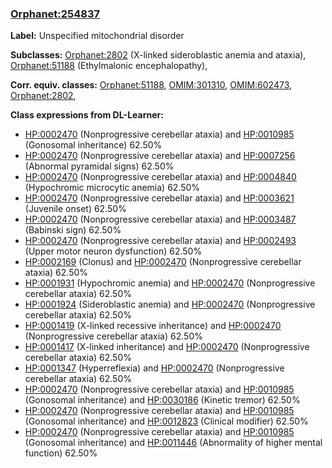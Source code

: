
### [Orphanet:254837](http://www.orpha.net/ORDO/Orphanet_254837)
**Label:** Unspecified mitochondrial disorder

**Subclasses:** [Orphanet:2802](http://www.orpha.net/ORDO/Orphanet_2802) (X-linked sideroblastic anemia and ataxia), [Orphanet:51188](http://www.orpha.net/ORDO/Orphanet_51188) (Ethylmalonic encephalopathy), 

**Corr. equiv. classes:** [Orphanet:51188](http://www.orpha.net/ORDO/Orphanet_51188), [OMIM:301310](http://purl.obolibrary.org/obo/OMIM_301310), [OMIM:602473](http://purl.obolibrary.org/obo/OMIM_602473), [Orphanet:2802](http://www.orpha.net/ORDO/Orphanet_2802), 

**Class expressions from DL-Learner:**

- [HP:0002470](http://purl.obolibrary.org/obo/HP_0002470) (Nonprogressive cerebellar ataxia) and [HP:0010985](http://purl.obolibrary.org/obo/HP_0010985) (Gonosomal inheritance) 62.50%
- [HP:0002470](http://purl.obolibrary.org/obo/HP_0002470) (Nonprogressive cerebellar ataxia) and [HP:0007256](http://purl.obolibrary.org/obo/HP_0007256) (Abnormal pyramidal signs) 62.50%
- [HP:0002470](http://purl.obolibrary.org/obo/HP_0002470) (Nonprogressive cerebellar ataxia) and [HP:0004840](http://purl.obolibrary.org/obo/HP_0004840) (Hypochromic microcytic anemia) 62.50%
- [HP:0002470](http://purl.obolibrary.org/obo/HP_0002470) (Nonprogressive cerebellar ataxia) and [HP:0003621](http://purl.obolibrary.org/obo/HP_0003621) (Juvenile onset) 62.50%
- [HP:0002470](http://purl.obolibrary.org/obo/HP_0002470) (Nonprogressive cerebellar ataxia) and [HP:0003487](http://purl.obolibrary.org/obo/HP_0003487) (Babinski sign) 62.50%
- [HP:0002470](http://purl.obolibrary.org/obo/HP_0002470) (Nonprogressive cerebellar ataxia) and [HP:0002493](http://purl.obolibrary.org/obo/HP_0002493) (Upper motor neuron dysfunction) 62.50%
- [HP:0002169](http://purl.obolibrary.org/obo/HP_0002169) (Clonus) and [HP:0002470](http://purl.obolibrary.org/obo/HP_0002470) (Nonprogressive cerebellar ataxia) 62.50%
- [HP:0001931](http://purl.obolibrary.org/obo/HP_0001931) (Hypochromic anemia) and [HP:0002470](http://purl.obolibrary.org/obo/HP_0002470) (Nonprogressive cerebellar ataxia) 62.50%
- [HP:0001924](http://purl.obolibrary.org/obo/HP_0001924) (Sideroblastic anemia) and [HP:0002470](http://purl.obolibrary.org/obo/HP_0002470) (Nonprogressive cerebellar ataxia) 62.50%
- [HP:0001419](http://purl.obolibrary.org/obo/HP_0001419) (X-linked recessive inheritance) and [HP:0002470](http://purl.obolibrary.org/obo/HP_0002470) (Nonprogressive cerebellar ataxia) 62.50%
- [HP:0001417](http://purl.obolibrary.org/obo/HP_0001417) (X-linked inheritance) and [HP:0002470](http://purl.obolibrary.org/obo/HP_0002470) (Nonprogressive cerebellar ataxia) 62.50%
- [HP:0001347](http://purl.obolibrary.org/obo/HP_0001347) (Hyperreflexia) and [HP:0002470](http://purl.obolibrary.org/obo/HP_0002470) (Nonprogressive cerebellar ataxia) 62.50%
- [HP:0002470](http://purl.obolibrary.org/obo/HP_0002470) (Nonprogressive cerebellar ataxia) and [HP:0010985](http://purl.obolibrary.org/obo/HP_0010985) (Gonosomal inheritance) and [HP:0030186](http://purl.obolibrary.org/obo/HP_0030186) (Kinetic tremor) 62.50%
- [HP:0002470](http://purl.obolibrary.org/obo/HP_0002470) (Nonprogressive cerebellar ataxia) and [HP:0010985](http://purl.obolibrary.org/obo/HP_0010985) (Gonosomal inheritance) and [HP:0012823](http://purl.obolibrary.org/obo/HP_0012823) (Clinical modifier) 62.50%
- [HP:0002470](http://purl.obolibrary.org/obo/HP_0002470) (Nonprogressive cerebellar ataxia) and [HP:0010985](http://purl.obolibrary.org/obo/HP_0010985) (Gonosomal inheritance) and [HP:0011446](http://purl.obolibrary.org/obo/HP_0011446) (Abnormality of higher mental function) 62.50%



